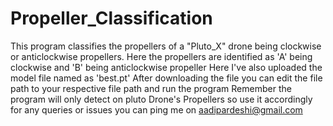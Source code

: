 # Propeller_Classification
This program classifies the propellers of a "Pluto_X" drone being clockwise or anticlockwise propellers. Here the propellers are identified as 'A' being clockwise and 'B' being anticlockwise propeller
Here I've also uploaded the model file named as 'best.pt' 
After downloading the file you can edit the file path to your respective file path and run the program 
Remember the program will only detect on pluto Drone's Propellers so use it accordingly
for any queries or issues you can ping me on aadipardeshi@gmail.com
